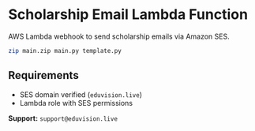 # Scholarship Email Lambda Function

AWS Lambda webhook to send scholarship emails via Amazon SES.

```bash
zip main.zip main.py template.py
```

## Requirements

- SES domain verified (`eduvision.live`)
- Lambda role with SES permissions

**Support:**  `support@eduvision.live`

